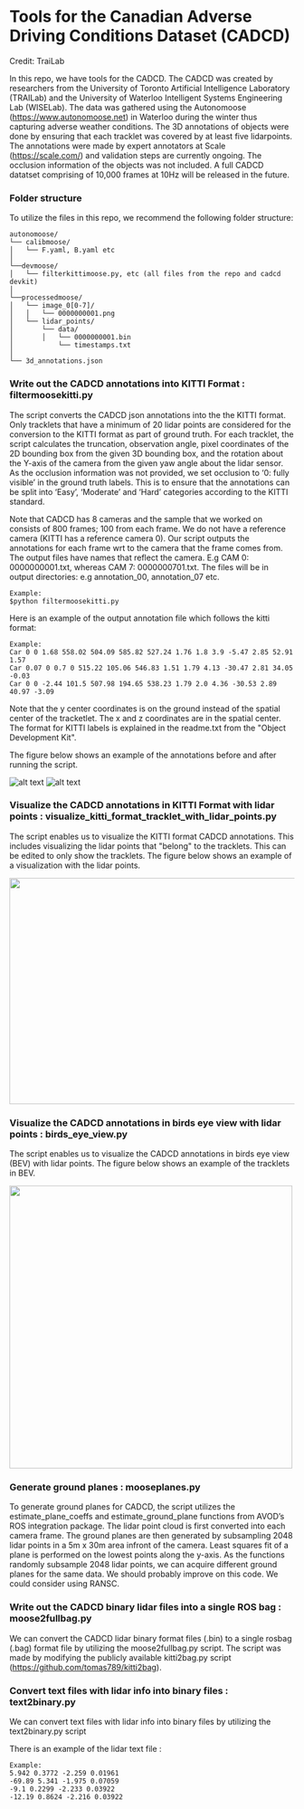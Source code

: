 # Tools for the Canadian Adverse Driving Conditions Dataset (CADCD)

Credit: TraiLab 

In this repo, we have tools for the CADCD. The CADCD was created by researchers from the University of Toronto Artificial Intelligence Laboratory (TRAILab) and 
the University of Waterloo Intelligent Systems Engineering Lab (WISELab). The data was gathered using the 
Autonomoose (https://www.autonomoose.net) in Waterloo during the winter thus capturing adverse weather conditions. 
The 3D annotations of objects were done by ensuring that each tracklet was covered by at least five lidarpoints. 
The annotations were made by expert annotators at Scale (https://scale.com/) and validation steps are currently ongoing.
The occlusion information of the objects was not included. A full CADCD datatset comprising of 10,000 frames
at 10Hz will be released in the future. 

### Folder structure
To utilize the files in this repo, we recommend the following folder structure:
	
	autonomoose/
	└── calibmoose/
	│	└── F.yaml, B.yaml etc
	│
	└──devmoose/
	│	└── filterkittimoose.py, etc (all files from the repo and cadcd devkit)
	│
	└──processedmoose/
	│	└── image_0[0-7]/
	│	│	└── 0000000001.png
	│	└── lidar_points/
	│		└── data/
	│		│	└── 0000000001.bin
	│     		└── timestamps.txt
	│			
	└── 3d_annotations.json			
	

### Write out the CADCD annotations into KITTI Format : filtermoosekitti.py 

The script converts the CADCD json annotations into the the KITTI format. Only tracklets that have a minimum of 20 lidar points are considered for the conversion to the KITTI format as part of ground truth.
For each tracklet, the script calculates the truncation, observation angle, pixel coordinates of the 2D bounding box from the given 3D bounding box, and the rotation about the Y-axis of the camera from the given yaw angle about the lidar sensor. 
As the occlusion information was not provided, we set occlusion to ‘0: fully visible’ in the ground truth labels. 
This is to ensure that the annotations can be split into ‘Easy’, ‘Moderate’ and ‘Hard’ categories according to the KITTI standard.

Note that CADCD has 8 cameras and the sample that we worked on consists of 800 frames; 100 from each frame. We do not have a reference camera (KITTI has a reference camera 0). Our script outputs the annotations for each frame wrt to the camera that the frame comes from. The output files have names that reflect the camera. E.g CAM 0: 0000000001.txt, whereas CAM 7: 0000000701.txt. The files will be in output directories: e.g annotation_00, annotation_07 etc.


	Example:
	$python filtermoosekitti.py

Here is an example of the output annotation file which follows the kitti format:


	Example:
	Car 0 0 1.68 558.02 504.09 585.82 527.24 1.76 1.8 3.9 -5.47 2.85 52.91 1.57 
	Car 0.07 0 0.7 0 515.22 105.06 546.83 1.51 1.79 4.13 -30.47 2.81 34.05 -0.03 
	Car 0 0 -2.44 101.5 507.98 194.65 538.23 1.79 2.0 4.36 -30.53 2.89 40.97 -3.09 
	
Note that the y center coordinates is on the ground instead of the spatial center of the tracketlet. The x and z coordinates are in the spatial center. The format for KITTI labels is explained in the readme.txt from the "Object Development Kit".


The figure below shows an example of the annotations before and after running the script. 


![alt text](https://github.com/asvath/cadcd/blob/master/pics/annotations_before_conversion.png)
![alt text](https://github.com/asvath/cadcd/blob/master/pics/annotations_after_conversion.png)

### Visualize the CADCD annotations in KITTI Format with lidar points : visualize_kitti_format_tracklet_with_lidar_points.py

The script enables us to visualize the KITTI format CADCD annotations. This includes visualizing the lidar points that "belong" to the tracklets. This can be edited to only show the tracklets. The figure below shows an example of a visualization with the lidar points.


<img src="https://github.com/asvath/cadcd/blob/master/pics/tracklets_w_lidar.png" width="520" height="400">




### Visualize the CADCD annotations in birds eye view with lidar points : birds_eye_view.py

The script enables us to visualize the CADCD annotations in birds eye view (BEV) with lidar points. The figure below shows an example of the tracklets in BEV.

<img src="https://github.com/asvath/cadcd/blob/master/pics/moose_bev_11.png" width="500" height="500">


### Generate ground planes : mooseplanes.py
To generate ground planes for CADCD, the script utilizes the estimate_plane_coeffs and estimate_ground_plane functions from AVOD’s ROS integration package. The lidar point cloud is first converted into each camera frame. The ground planes are then generated by subsampling 2048 lidar points in a 5m x 30m area infront of the camera. Least squares fit of a plane is performed on the lowest points along the y-axis. As the functions randomly subsample 2048 lidar points, we can acquire different ground planes for the same data. We should probably improve on this code. We could consider using RANSC. 

### Write out the CADCD binary lidar files into a single ROS bag : moose2fullbag.py 
We can convert the CADCD lidar binary format files (.bin) to a single rosbag (.bag) format file by utilizing the moose2fullbag.py script. The script was made by modifying the publicly available kitti2bag.py script
(https://github.com/tomas789/kitti2bag).

### Convert text files with lidar info into binary files : text2binary.py

We can convert text files with lidar info into binary files by utilizing the text2binary.py script

There is an example of the lidar text file  :

	Example:
	5.942 0.3772 -2.259 0.01961
	-69.89 5.341 -1.975 0.07059
	-9.1 0.2299 -2.233 0.03922
	-12.19 0.8624 -2.216 0.03922
	



